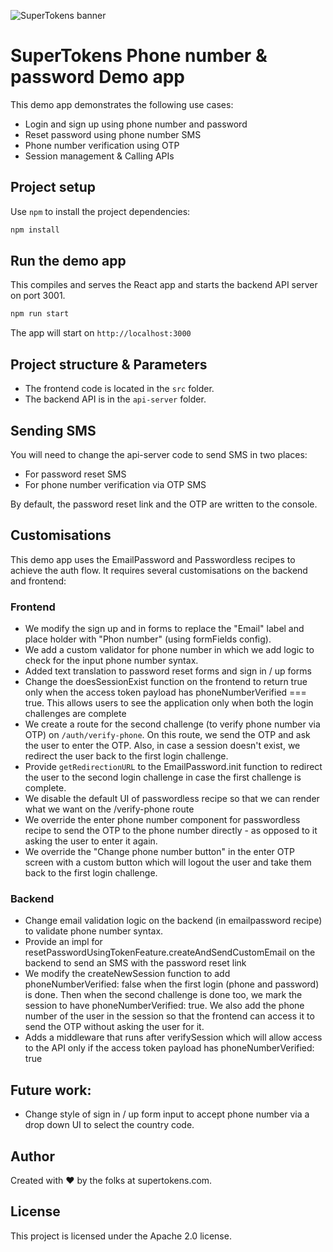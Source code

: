 ![SuperTokens banner](https://raw.githubusercontent.com/supertokens/supertokens-logo/master/images/Artboard%20%E2%80%93%2027%402x.png)

# SuperTokens Phone number & password Demo app

This demo app demonstrates the following use cases:

-   Login and sign up using phone number and password
-   Reset password using phone number SMS
-   Phone number verification using OTP
-   Session management & Calling APIs

## Project setup

Use `npm` to install the project dependencies:

```bash
npm install
```

## Run the demo app

This compiles and serves the React app and starts the backend API server on port 3001.

```bash
npm run start
```

The app will start on `http://localhost:3000`

## Project structure & Parameters

-   The frontend code is located in the `src` folder.
-   The backend API is in the `api-server` folder.

## Sending SMS

You will need to change the api-server code to send SMS in two places:

-   For password reset SMS
-   For phone number verification via OTP SMS

By default, the password reset link and the OTP are written to the console.

## Customisations

This demo app uses the EmailPassword and Passwordless recipes to achieve the auth flow. It requires several customisations on the backend and frontend:

### Frontend

-   We modify the sign up and in forms to replace the "Email" label and place holder with "Phon number" (using formFields config).
-   We add a custom validator for phone number in which we add logic to check for the input phone number syntax.
-   Added text translation to password reset forms and sign in / up forms
-   Change the doesSessionExist function on the frontend to return true only when the access token payload has phoneNumberVerified === true. This allows users to see the application only when both the login challenges are complete
-   We create a route for the second challenge (to verify phone number via OTP) on `/auth/verify-phone`. On this route, we send the OTP and ask the user to enter the OTP. Also, in case a session doesn't exist, we redirect the user back to the first login challenge.
-   Provide `getRedirectionURL` to the EmailPassword.init function to redirect the user to the second login challenge in case the first challenge is complete.
-   We disable the default UI of passwordless recipe so that we can render what we want on the /verify-phone route
-   We override the enter phone number component for passwordless recipe to send the OTP to the phone number directly - as opposed to it asking the user to enter it again.
-   We override the "Change phone number button" in the enter OTP screen with a custom button which will logout the user and take them back to the first login challenge.

### Backend

-   Change email validation logic on the backend (in emailpassword recipe) to validate phone number syntax.
-   Provide an impl for resetPasswordUsingTokenFeature.createAndSendCustomEmail on the backend to send an SMS with the password reset link
-   We modify the createNewSession function to add phoneNumberVerified: false when the first login (phone and password) is done. Then when the second challenge is done too, we mark the session to have phoneNumberVerified: true. We also add the phone number of the user in the session so that the frontend can access it to send the OTP without asking the user for it.
-   Adds a middleware that runs after verifySession which will allow access to the API only if the access token payload has phoneNumberVerified: true

## Future work:

-   Change style of sign in / up form input to accept phone number via a drop down UI to select the country code.

## Author

Created with :heart: by the folks at supertokens.com.

## License

This project is licensed under the Apache 2.0 license.
